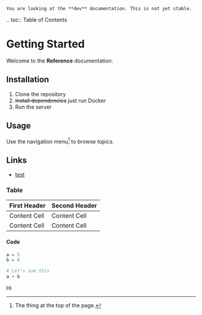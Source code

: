 ```{warning}
You are looking at the **dev** documentation. This is not yet stable.
```

.. toc:: Table of Contents

# Getting Started

Welcome to the **Reference** documentation.

## Installation

1. Clone the repository
2. ~~Install dependencies~~ just run Docker
3. Run the server

## Usage

Use the navigation menu[^1] to browse topics.

[^1]: The thing at the top of the page.

## Links

- [test](test)

### Table

| First Header | Second Header |
| ------------ | ------------- |
| Content Cell | Content Cell  |
| Content Cell | Content Cell  |

#### Code

```R
a = 5
b = 6

# Let's sum this
a + b
```

Hi
